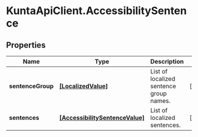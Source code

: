# KuntaApiClient.AccessibilitySentence

## Properties
Name | Type | Description | Notes
------------ | ------------- | ------------- | -------------
**sentenceGroup** | [**[LocalizedValue]**](LocalizedValue.md) | List of localized sentence group names. | [optional] 
**sentences** | [**[AccessibilitySentenceValue]**](AccessibilitySentenceValue.md) | List of localized sentences. | [optional] 


